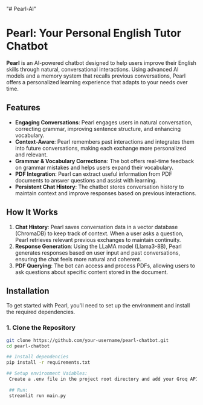 "# Pearl-AI" 
# Pearl: Your Personal English Tutor Chatbot

**Pearl** is an AI-powered chatbot designed to help users improve their English skills through natural, conversational interactions. Using advanced AI models and a memory system that recalls previous conversations, Pearl offers a personalized learning experience that adapts to your needs over time.

## Features

- **Engaging Conversations**: Pearl engages users in natural conversation, correcting grammar, improving sentence structure, and enhancing vocabulary.
- **Context-Aware**: Pearl remembers past interactions and integrates them into future conversations, making each exchange more personalized and relevant.
- **Grammar & Vocabulary Corrections**: The bot offers real-time feedback on grammar mistakes and helps users expand their vocabulary.
- **PDF Integration**: Pearl can extract useful information from PDF documents to answer questions and assist with learning.
- **Persistent Chat History**: The chatbot stores conversation history to maintain context and improve responses based on previous interactions.

## How It Works

1. **Chat History**: Pearl saves conversation data in a vector database (ChromaDB) to keep track of context. When a user asks a question, Pearl retrieves relevant previous exchanges to maintain continuity.
2. **Response Generation**: Using the LLaMA model (Llama3-8B), Pearl generates responses based on user input and past conversations, ensuring the chat feels more natural and coherent.
3. **PDF Querying**: The bot can access and process PDFs, allowing users to ask questions about specific content stored in the document.

## Installation

To get started with Pearl, you'll need to set up the environment and install the required dependencies.

### 1. Clone the Repository

```bash
git clone https://github.com/your-username/pearl-chatbot.git
cd pearl-chatbot

## Install dependencies
pip install -r requirements.txt

## Setup environment Vaiables:
 Create a .env file in the project root directory and add your Groq API

 ## Run:
 streamlit run main.py


